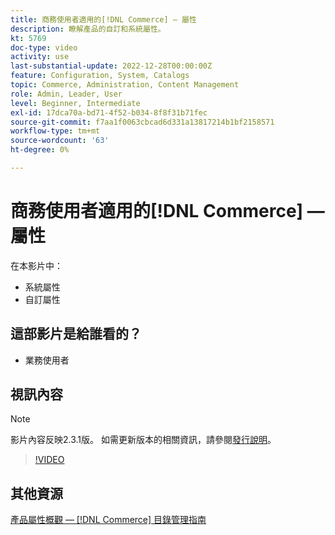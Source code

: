 ```yaml
---
title: 商務使用者適用的[!DNL Commerce] — 屬性
description: 瞭解產品的自訂和系統屬性。
kt: 5769
doc-type: video
activity: use
last-substantial-update: 2022-12-28T00:00:00Z
feature: Configuration, System, Catalogs
topic: Commerce, Administration, Content Management
role: Admin, Leader, User
level: Beginner, Intermediate
exl-id: 17dca70a-bd71-4f52-b034-8f8f31b71fec
source-git-commit: f7aa1f0063cbcad6d331a13817214b1bf2158571
workflow-type: tm+mt
source-wordcount: '63'
ht-degree: 0%

---
```


# 商務使用者適用的[!DNL Commerce] — 屬性

在本影片中：

- 系統屬性
- 自訂屬性

## 這部影片是給誰看的？

- 業務使用者

## 視訊內容

>[!NOTE]
>
>影片內容反映2.3.1版。 如需更新版本的相關資訊，請參閱[發行說明](https://experienceleague.adobe.com/docs/commerce-operations/release/notes/overview.html?lang=zh-Hant)。

>[!VIDEO](https://video.tv.adobe.com/v/35954?quality=12&learn=on)

## 其他資源

[產品屬性概觀 —  [!DNL Commerce] 目錄管理指南](https://experienceleague.adobe.com/docs/commerce-admin/catalog/product-attributes/product-attributes.html?lang=zh-Hant)
